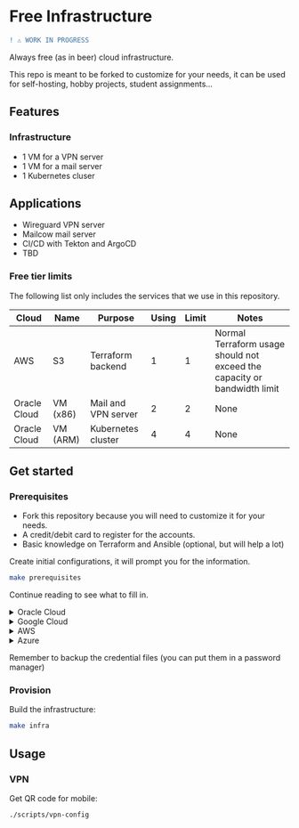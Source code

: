 # Free Infrastructure

```diff
! ⚠️ WORK IN PROGRESS
```

Always free (as in beer) cloud infrastructure.

This repo is meant to be forked to customize for your needs, it can be used for self-hosting, hobby projects, student assignments...

## Features

### Infrastructure

- 1 VM for a VPN server
- 1 VM for a mail server
- 1 Kubernetes cluser

## Applications

- Wireguard VPN server
- Mailcow mail server
- CI/CD with Tekton and ArgoCD
- TBD

### Free tier limits

The following list only includes the services that we use in this repository.

| Cloud | Name | Purpose | Using | Limit | Notes |
| ----- | ---- | ------- | ----- | ----- | ----- |
| AWS | S3 | Terraform backend | 1 | 1 | Normal Terraform usage should not exceed the capacity or bandwidth limit |
| Oracle Cloud | VM (x86) | Mail and VPN server | 2 | 2 | None |
| Oracle Cloud | VM (ARM) | Kubernetes cluster | 4 | 4 | None |

## Get started

### Prerequisites

- Fork this repository because you will need to customize it for your needs.
- A credit/debit card to register for the accounts.
- Basic knowledge on Terraform and Ansible (optional, but will help a lot)

Create initial configurations, it will prompt you for the information.

```sh
make prerequisites
```

Continue reading to see what to fill in.

<details> <summary>Oracle Cloud</summary>

- Create an Oracle Cloud account
- Generate an API signing key:
  - Profile menu (User menu icon) -> User Settings -> API Keys -> Add API Key
  - Select Generate API Key Pair, download the private key and click Add
  - Check the Configuration File Preview for the values

</details>

<details> <summary>Google Cloud</summary>

No resource on GCP yet

</details>

<details> <summary>AWS</summary>

No resource on AWS yet

</details>

<details> <summary>Azure</summary>

No resource on Azure yet

</details>

Remember to backup the credential files (you can put them in a password manager)

### Provision

Build the infrastructure:

```sh
make infra
```

## Usage

### VPN

Get QR code for mobile:

```sh
./scripts/vpn-config
```

